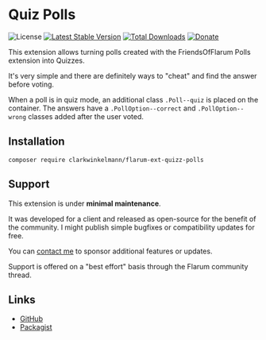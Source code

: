 # Quiz Polls

![License](https://img.shields.io/badge/license-MIT-blue.svg) [![Latest Stable Version](https://img.shields.io/packagist/v/clarkwinkelmann/flarum-ext-quizz-polls.svg)](https://packagist.org/packages/clarkwinkelmann/flarum-ext-quizz-polls) [![Total Downloads](https://img.shields.io/packagist/dt/clarkwinkelmann/flarum-ext-quizz-polls.svg)](https://packagist.org/packages/clarkwinkelmann/flarum-ext-quizz-polls) [![Donate](https://img.shields.io/badge/paypal-donate-yellow.svg)](https://www.paypal.me/clarkwinkelmann)

This extension allows turning polls created with the FriendsOfFlarum Polls extension into Quizzes.

It's very simple and there are definitely ways to "cheat" and find the answer before voting.

When a poll is in quiz mode, an additional class `.Poll--quiz` is placed on the container.
The answers have a `.PollOption--correct` and `.PollOption--wrong` classes added after the user voted.

## Installation

    composer require clarkwinkelmann/flarum-ext-quizz-polls

## Support

This extension is under **minimal maintenance**.

It was developed for a client and released as open-source for the benefit of the community.
I might publish simple bugfixes or compatibility updates for free.

You can [contact me](https://clarkwinkelmann.com/flarum) to sponsor additional features or updates.

Support is offered on a "best effort" basis through the Flarum community thread.

## Links

- [GitHub](https://github.com/clarkwinkelmann/flarum-ext-quizz-polls)
- [Packagist](https://packagist.org/packages/clarkwinkelmann/flarum-ext-quizz-polls)

